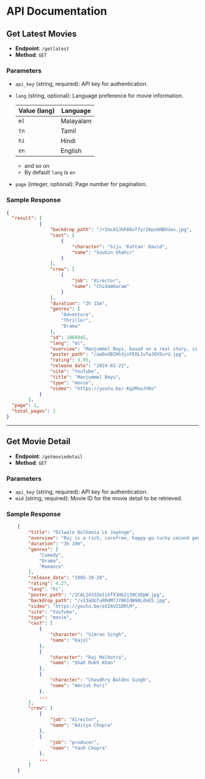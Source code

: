 # API Documentation

## Get Latest Movies

- **Endpoint**: `/getlatest`
- **Method**: `GET`
  
### Parameters

- `api_key` (string, required): API key for authentication.
- `lang` (string, optional): Language preference for movie information.
  
  | Value (lang) | Language   |
  | ------------ | ---------- |
  | `ml`         | Malayalam  |
  | `tn`         | Tamil      |
  | `hi`         | Hindi      |
  | `en`         | English    |
  - and so on
  - By default `lang` is `en`
- `page` (integer, optional): Page number for pagination.

### Sample Response
```json
{
  "result": [
            {
                "backdrop_path": "/rImcA1JkF88uTfyr26px6HBXUax.jpg",
                "cast": [
                    {
                        "character": "Siju 'Kuttan' David",
                        "name": "Soubin Shahir"
                    }
                ],
                "crew": [
                    {
                        "job": "director",
                        "name": "Chidambaram"
                    }
                ],
                "duration": "2h 15m",
                "genres": [
                    "Adventure",
                    "Thriller",
                    "Drama"
                ],
                "id": 1069945,
                "lang": "ml",
                "overview": "Manjummel Boys, based on a real story, is about a bunch of friends who set out on a trip to Kodaikanal and the events that occur there.",
                "poster_path": "/awOxXBZHh3jvFEOLJvTaJOX5urU.jpg",
                "rating": 3.95,
                "release_date": "2024-02-22",
                "site": "YouTube",
                "title": "Manjummel Boys",
                "type": "movie",
                "video": "https://youtu.be/-Kq2MxoJVKo"
            }
        ],
  "page": 1,
  "total_pages": 1
}
```
---
## Get Movie Detail

- **Endpoint**: `/getmoviedetail`
- **Method**: `GET`
  
### Parameters

- `api_key` (string, required): API key for authentication.
- `mid` (string, required): Movie ID for the movie detail to be retrieved.

### Sample Response

```json
    {
        "title": "Dilwale Dulhania Le Jayenge",
        "overview": "Raj is a rich, carefree, happy-go-lucky second generation NRI. Simran is the daughter of Chaudhary Baldev Singh, who in spite of being an NRI is very strict about adherence to Indian values. Simran has left for India to be married to her childhood fiancé. Raj leaves for India with a mission at his hands, to claim his lady love under the noses of her whole family. Thus begins a saga.",
        "duration": "3h 10m",
        "genres": [
            "Comedy",
            "Drama",
            "Romance"
        ],
        "release_date": "1995-10-20",
        "rating": 4.27,
        "lang": "hi",
        "poster_path": "/2CAL2433ZeIihfX1Hb2139CX0pW.jpg",
        "backdrop_path": "/vI3aUGTuRRdM7J78KIdW98LdxE5.jpg",
        "video": "https://youtu.be/oIZ4U21DRlM",
        "site": "YouTube",
        "type": "movie",
        "cast": [
            {
                "character": "Simran Singh",
                "name": "Kajol"
            },
            {
                "character": "Raj Malhotra",
                "name": "Shah Rukh Khan"
            },
            {
                "character": "Chaudhry Baldev Singh",
                "name": "Amrish Puri"
            },
            ...
        ],
        "crew": [
            {
                "job": "director",
                "name": "Aditya Chopra"
            },
            {
                "job": "producer",
                "name": "Yash Chopra"
            },
            ...
        ]
    }
```
